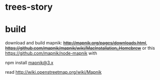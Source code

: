 # trees-story


# build

download and build mapnik: <del>http://mapnik.org/pages/downloads.html</del>, <del>https://github.com/mapnik/mapnik/wiki/MacInstallation_Homebrew</del> or this https://github.com/mapnik/node-mapnik with

npm install mapnik@3.x

read http://wiki.openstreetmap.org/wiki/Mapnik
